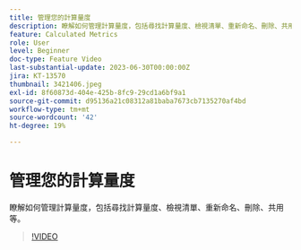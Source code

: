 ```yaml
---
title: 管理您的計算量度
description: 瞭解如何管理計算量度，包括尋找計算量度、檢視清單、重新命名、刪除、共用等。
feature: Calculated Metrics
role: User
level: Beginner
doc-type: Feature Video
last-substantial-update: 2023-06-30T00:00:00Z
jira: KT-13570
thumbnail: 3421406.jpeg
exl-id: 8f60873d-404e-425b-8fc9-29cd1a6bf9a1
source-git-commit: d95136a21c08312a81baba7673cb7135270af4bd
workflow-type: tm+mt
source-wordcount: '42'
ht-degree: 19%

---
```


# 管理您的計算量度

瞭解如何管理計算量度，包括尋找計算量度、檢視清單、重新命名、刪除、共用等。

>[!VIDEO](https://video.tv.adobe.com/v/3423585/?learn=on&captions=chi_hant)
